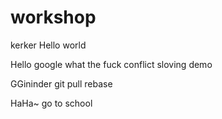 
workshop
==========
kerker
Hello world

Hello google
what the fuck
conflict sloving demo

GGininder
git pull rebase

HaHa~ go to school
